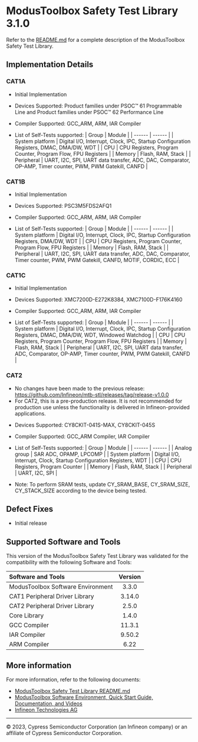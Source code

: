 # ModusToolbox Safety Test Library 3.1.0


Refer to the [README.md](./README.md) for a complete description of the ModusToolbox Safety Test Library.

## Implementation Details

### CAT1A
* Initial Implementation

* Devices Supported: Product families under PSOC™ 61 Programmable Line and Product families under PSOC™ 62 Performance Line

* Compiler Supported: GCC_ARM, ARM, IAR Compiler

* List of Self-Tests supported:
    | Group              | Module |
    | ------             | ------ |
    | System platform    | Digital I/O, Interrupt, Clock, IPC, Startup Configuration Registers, DMAC, DMA/DW, WDT |
    | CPU                | CPU Registers, Program Counter, Program Flow, FPU Registers |
    | Memory             | Flash, RAM, Stack |
    | Peripheral         | UART, I2C, SPI, UART data transfer, ADC, DAC, Comparator, OP-AMP, Timer counter, PWM, PWM Gatekill, CANFD |

### CAT1B
* Initial Implementation

* Devices Supported: PSC3M5FDS2AFQ1

* Compiler Supported: GCC_ARM, ARM, IAR Compiler

* List of Self-Tests supported:
    | Group              | Module |
    | ------             | ------ |
    | System platform    | Digital I/O, Interrupt, Clock, IPC, Startup Configuration Registers, DMA/DW, WDT |
    | CPU                | CPU Registers, Program Counter, Program Flow, FPU Registers |
    | Memory             | Flash, RAM, Stack |
    | Peripheral         | UART, I2C, SPI, UART data transfer, ADC, DAC, Comparator, Timer counter, PWM, PWM Gatekill, CANFD, MOTIF, CORDIC, ECC |

### CAT1C
* Initial Implementation

* Devices Supported: XMC7200D-E272K8384, XMC7100D-F176K4160

* Compiler Supported: GCC_ARM, ARM, IAR Compiler

* List of Self-Tests supported:
    | Group              | Module |
    | ------             | ------ |
    | System platform    | Digital I/O, Interrupt, Clock, IPC, Startup Configuration Registers, DMAC, DMA/DW, WDT, Windowed Watchdog |
    | CPU                | CPU Registers, Program Counter, Program Flow, FPU Registers |
    | Memory             | Flash, RAM, Stack |
    | Peripheral         | UART, I2C, SPI, UART data transfer, ADC, Comparator, OP-AMP, Timer counter, PWM, PWM Gatekill, CANFD |

### CAT2
 - No changes have been made to the previous release: https://github.com/Infineon/mtb-stl/releases/tag/release-v1.0.0
 - For CAT2, this is a pre-production release. It is not recommended for production use unless the functionality is delivered in Infineon-provided applications.

* Devices Supported: CY8CKIT-041S-MAX, CY8CKIT-045S

* Compiler Supported: GCC_ARM Compiler, IAR Compiler

* List of Self-Tests supported:
    | Group              | Module |
    | ------             | ------ |
    | Analog group       | SAR ADC, OPAMP, LPCOMP |
    | System platform    | Digital I/O, Interrupt, Clock, Startup Configuration Registers, WDT |
    | CPU                | CPU Registers, Program Counter |
    | Memory             | Flash, RAM, Stack |
    | Peripheral         | UART, I2C, SPI |

* Note: To perform SRAM tests, update CY_SRAM_BASE, CY_SRAM_SIZE, CY_STACK_SIZE according to the device being tested.

## Defect Fixes

* Initial release

## Supported Software and Tools

This version of the ModusToolbox Safety Test Library was validated for the compatibility with the following Software and Tools:

| Software and Tools                                      | Version |
| :---                                                    | :----:  |
| ModusToolbox Software Environment                       | 3.3.0   |
| CAT1 Peripheral Driver Library                          | 3.14.0  |
| CAT2 Peripheral Driver Library                          | 2.5.0   |
| Core Library                                            | 1.4.0   |
| GCC Compiler                                            | 11.3.1  |
| IAR Compiler                                            | 9.50.2  |
| ARM Compiler                                            | 6.22    |


## More information

For more information, refer to the following documents:

* [ModusToolbox Safety Test Library README.md](./README.md)
* [ModusToolbox Software Environment, Quick Start Guide, Documentation, and Videos](https://www.infineon.com/cms/en/design-support/tools/sdk/modustoolbox-software/)
* [Infineon Technologies AG](https://www.infineon.com)

---
© 2023, Cypress Semiconductor Corporation (an Infineon company) or an affiliate of Cypress Semiconductor Corporation.
